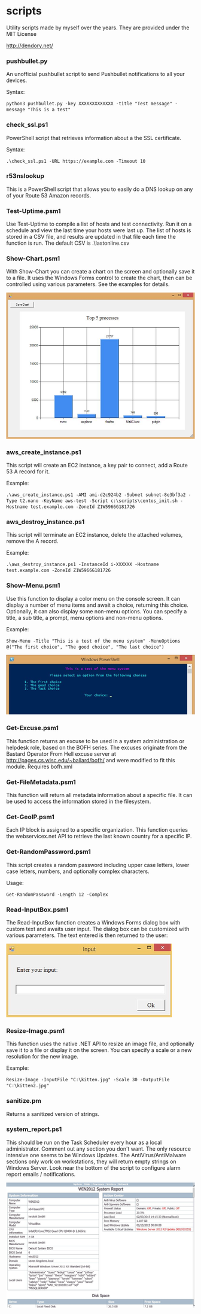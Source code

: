 # scripts
Utility scripts made by myself over the years. They are provided under the MIT License

http://dendory.net/

### pushbullet.py
An unofficial pushbullet script to send Pushbullet notifications to all your devices.

Syntax:

    python3 pushbullet.py -key XXXXXXXXXXXXX -title "Test message" -message "This is a test"

### check_ssl.ps1
PowerShell script that retrieves information about a the SSL certificate.

Syntax:

    .\check_ssl.ps1 -URL https://example.com -Timeout 10

### r53nslookup
This is a PowerShell script that allows you to easily do a DNS lookup on any of your Route 53 Amazon records.

### Test-Uptime.psm1
Use Test-Uptime to compile a list of hosts and test connectivity. Run it on a schedule and view the last time your hosts were last up. The list of hosts is stored in a CSV file, and results are updated in that file each time the function is run. The default CSV is .\lastonline.csv

### Show-Chart.psm1
With Show-Chart you can create a chart on the screen and optionally save it to a file. It uses the Windows Forms control to create the chart, then can be controlled using various parameters. See the examples for details.

![](Show-Chart-sample.jpg)

### aws_create_instance.ps1
This script will create an EC2 instance, a key pair to connect, add a Route 53 A record for it.

Example:

    .\aws_create_instance.ps1 -AMI ami-d2c924b2 -Subnet subnet-8e3bf3a2 -Type t2.nano -KeyName aws-test -Script c:\scripts\centos_init.sh -Hostname test.example.com -ZoneId Z1W5966G181726

### aws_destroy_instance.ps1
This script will terminate an EC2 instance, delete the attached volumes, remove the A record.

Example:

    .\aws_destroy_instance.ps1 -InstanceId i-XXXXXX -Hostname test.example.com -ZoneId Z1W5966G181726

### Show-Menu.psm1
Use this function to display a color menu on the console screen. It can display a number of menu items and await a choice, returning this choice. Optionally, it can also display some non-menu options. You can specify a title, a sub title, a prompt, menu options and non-menu options.

Example:

    Show-Menu -Title "This is a test of the menu system" -MenuOptions @("The first choice", "The good choice", "The last choice")

![](Show-Menu-sample.jpg)

### Get-Excuse.psm1
This function returns an excuse to be used in a system administration or helpdesk role, based on the BOFH series. The excuses originate from the Bastard Operator From Hell excuse server at http://pages.cs.wisc.edu/~ballard/bofh/ and were modified to fit this module. Requires bofh.xml

### Get-FileMetadata.psm1
This function will return all metadata information about a specific file. It can be used to access the information stored in the filesystem.

### Get-GeoIP.psm1
Each IP block is assigned to a specific organization. This function queries the webservicex.net API to retrieve the last known country for a specific IP.

### Get-RandomPassword.psm1
This script creates a random password including upper case letters, lower case letters, numbers, and optionally complex characters.

Usage:

    Get-RandomPassword -Length 12 -Complex

### Read-InputBox.psm1
The Read-InputBox function creates a Windows Forms dialog box with custom text and awaits user input. The dialog box can be customized with various parameters. The text entered is then returned to the user:

![](Read-InputBox-sample.jpg)

### Resize-Image.psm1
This function uses the native .NET API to resize an image file, and optionally save it to a file or display it on the screen. You can specify a scale or a new resolution for the new image.

Example:

    Resize-Image -InputFile "C:\kitten.jpg" -Scale 30 -OutputFile "C:\kitten2.jpg"

### sanitize.pm
Returns a sanitized version of strings.

### system_report.ps1
This should be run on the Task Scheduler every hour as a local administrator. Comment out any section you don't want. The only resource intensive one seems to be Windows Updates. The AntiVirus/AntiMalware sections only work on workstations, they will return empty strings on Windows Server. Look near the bottom of the script to configure alarm report emails / notifications.

![](system_report_sample.jpg)
